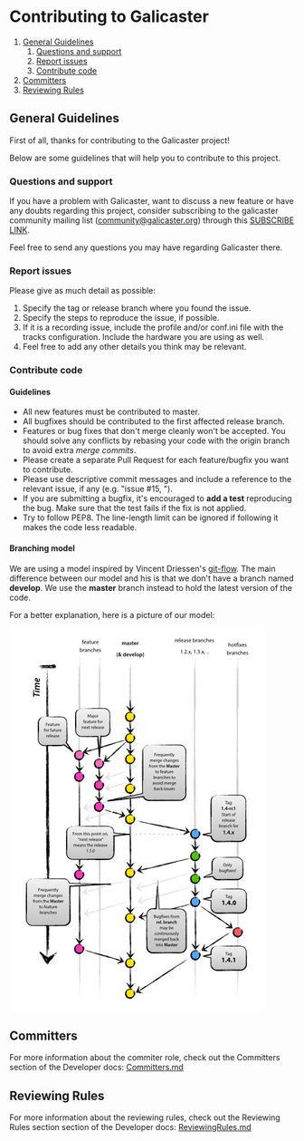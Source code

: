 # Contributing to Galicaster

1. [General Guidelines](#general-guidelines)
   1. [Questions and support](#questions-and-support)
   2. [Report issues](#report-issues)
   3. [Contribute code](#contribute-code)
2. [Committers](#committers)
3. [Reviewing Rules](#reviewing-rules)

## General Guidelines
First of all, thanks for contributing to the Galicaster project!

Below are some guidelines that will help you to contribute to this project.

### Questions and support

If you have a problem with Galicaster, want to discuss a new feature or have any doubts regarding this project, consider subscribing to the galicaster community mailing list (community@galicaster.org) through this [SUBSCRIBE LINK](http://groups.google.com/a/galicaster.org/group/community/subscribe).

Feel free to send any questions you may have regarding Galicaster there.


### Report issues
                
Please give as much detail as possible:

1. Specify the tag or release branch where you found the issue.
2. Specify the steps to reproduce the issue, if possible.
3. If it is a recording issue, include the profile and/or conf.ini file with the tracks configuration. Include the hardware you are using as well.
4. Feel free to add any other details you think may be relevant.

### Contribute code

#### Guidelines
* All new features must be contributed to master.
* All bugfixes should be contributed to the first affected release branch.
* Features or bug fixes that don't merge cleanly won't be accepted. You should solve any conflicts by rebasing your code with the origin branch to avoid extra *merge commits*.
* Please create a separate Pull Request for each feature/bugfix you want to contribute.
* Please use descriptive commit messages and include a reference to the relevant issue, if any (e.g. "issue #15, ").
* If you are submitting a bugfix, it's encouraged to **add a test** reproducing the bug. Make sure that the test fails if the fix is not applied.
* Try to follow PEP8. The line-length limit can be ignored if following it makes the code less readable.

#### Branching model
We are using a model inspired by Vincent Driessen's [git-flow](http://nvie.com/posts/a-successful-git-branching-model/). The main difference between our model and his is that we don't have a branch named **develop**. We use the **master** branch instead to hold the latest version of the code.

For a better explanation, here is a picture of our model:

![git-flow-image](docs/git-flow.jpg)

## Committers

For more information about the commiter role, check out the Committers section of the Developer docs: [Committers.md](https://github.com/teltek/Galicaster-doc/blob/master/DeveloperGuide/Committers.md)

## Reviewing Rules

For more information about the reviewing rules, check out the Reviewing Rules section section of the Developer docs: [ReviewingRules.md](https://github.com/teltek/Galicaster-doc/blob/master/DeveloperGuide/ReviewingRules.md)
 
